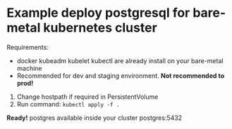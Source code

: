 # Example deploy postgresql for bare-metal kubernetes cluster

Requirements:
  - docker kubeadm kubelet kubectl are already install on your bare-metal machine 
  - Recommended for dev and staging environment. **Not recommended to prod!**

1. Change hostpath if required in PersistentVolume
2. Run command: ```kubectl apply -f .```

**Ready!** postgres available inside your cluster postgres:5432

